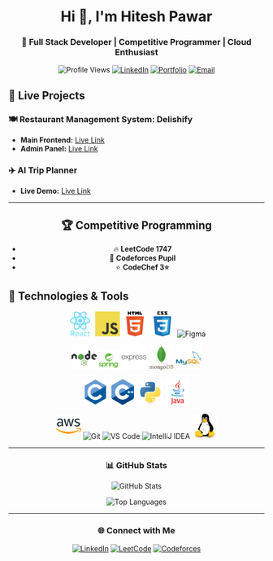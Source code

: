 <h1 align="center">Hi 👋, I'm Hitesh Pawar</h1>
<h3 align="center">🚀 Full Stack Developer | Competitive Programmer | Cloud Enthusiast</h3>

<p align="center">
  <img src="https://komarev.com/ghpvc/?username=hiteshp28&label=Profile%20Views&color=0e75b6&style=flat-square" alt="Profile Views" /> 
  <a href="https://linkedin.com/in/hiteshpawar2804"><img src="https://img.shields.io/badge/LinkedIn-blue?style=flat-square&logo=linkedin&logoColor=white" alt="LinkedIn" /></a>
  <a href="https://hitesh-pawar-portfolio.vercel.app/"><img src="https://img.shields.io/badge/Portfolio-%230E75B6.svg?style=flat-square" alt="Portfolio" /></a>
  <a href="mailto:hiteshpawar2804@gmail.com"><img src="https://img.shields.io/badge/Email-%230E75B6.svg?style=flat-square" alt="Email" /></a>
</p>


## 🚀 Live Projects

### 🍽️ **Restaurant Management System: Delishify**  
- **Main Frontend:** [Live Link](https://delishify-1.onrender.com/)  
- **Admin Panel:** [Live Link](https://delishify-admin.onrender.com/)  

### ✈️ **AI Trip Planner**  
- **Live Demo:** [Live Link](https://travel-plan-ai.vercel.app/)  

---
<h2 align="center">🏆 Competitive Programming</h2>
<ul align="center">
  <li>🔥 <strong>LeetCode 1747</strong></li>
  <li>🌟 <strong>Codeforces Pupil</strong></li>
  <li>⭐ <strong>CodeChef 3⭐</strong></li>
</ul>


## 🚀 Technologies & Tools

<p align="center">
  <!-- Frontend -->
  <img src="https://raw.githubusercontent.com/devicons/devicon/master/icons/react/react-original-wordmark.svg" alt="React" width="50" height="50"/>
  <img src="https://raw.githubusercontent.com/devicons/devicon/master/icons/javascript/javascript-original.svg" alt="JavaScript" width="50" height="50"/>
  <img src="https://raw.githubusercontent.com/devicons/devicon/master/icons/html5/html5-original-wordmark.svg" alt="HTML5" width="50" height="50"/>
  <img src="https://raw.githubusercontent.com/devicons/devicon/master/icons/css3/css3-original-wordmark.svg" alt="CSS3" width="50" height="50"/>
  <img src="https://www.vectorlogo.zone/logos/figma/figma-icon.svg" alt="Figma" width="50" height="50"/>
</p>

<p align="center">
  <!-- Backend -->
  <img src="https://raw.githubusercontent.com/devicons/devicon/master/icons/nodejs/nodejs-original-wordmark.svg" alt="Node.js" width="50" height="50"/>
  <img src="https://raw.githubusercontent.com/devicons/devicon/master/icons/spring/spring-original-wordmark.svg" alt="Spring Boot" width="40" height="40"/>
  <img src="https://raw.githubusercontent.com/devicons/devicon/master/icons/express/express-original-wordmark.svg" alt="Express.js" width="50" height="50"/>
  <img src="https://raw.githubusercontent.com/devicons/devicon/master/icons/mongodb/mongodb-original-wordmark.svg" alt="MongoDB" width="50" height="50"/>
  <img src="https://raw.githubusercontent.com/devicons/devicon/master/icons/mysql/mysql-original-wordmark.svg" alt="MySQL" width="50" height="50"/>
</p>

<p align="center">
  <!-- Programming Languages -->
  <img src="https://raw.githubusercontent.com/devicons/devicon/master/icons/c/c-original.svg" alt="C" width="50" height="50"/>
  <img src="https://raw.githubusercontent.com/devicons/devicon/master/icons/cplusplus/cplusplus-original.svg" alt="C++" width="50" height="50"/>
  <img src="https://raw.githubusercontent.com/devicons/devicon/master/icons/python/python-original.svg" alt="Python" width="50" height="50"/>
  <img src="https://raw.githubusercontent.com/devicons/devicon/master/icons/java/java-original-wordmark.svg" alt="Java" width="50" height="50"/>
</p>

<p align="center">
  <!-- DevOps & Tools -->
  <img src="https://raw.githubusercontent.com/devicons/devicon/master/icons/amazonwebservices/amazonwebservices-original-wordmark.svg" alt="AWS" width="50" height="50"/>
  <img src="https://www.vectorlogo.zone/logos/git-scm/git-scm-icon.svg" alt="Git" width="50" height="50"/>
  <img src="https://img.icons8.com/color/48/000000/visual-studio-code-2019.png" alt="VS Code" width="50" height="50"/>
  <img src="https://resources.jetbrains.com/storage/products/company/brand/logos/IntelliJ_IDEA_icon.svg" alt="IntelliJ IDEA" width="40" height="40"/>
  <img src="https://raw.githubusercontent.com/devicons/devicon/master/icons/linux/linux-original.svg" alt="Linux" width="50" height="50"/>
</p>


---

<h3 align="center">📊 GitHub Stats</h3>
<div align="center">
  <img src="https://github-readme-stats.vercel.app/api?username=hiteshp28&show_icons=true&theme=tokyonight&locale=en" alt="GitHub Stats" width="45%"/>
</div>
<p align="center">
  <img src="https://github-readme-stats.vercel.app/api/top-langs?username=hiteshp28&show_icons=true&locale=en&layout=compact&theme=tokyonight" alt="Top Languages" width="45%"/>
</p>

---

<h3 align="center">🌐 Connect with Me</h3>
<p align="center">
  <a href="https://linkedin.com/in/hiteshpawar2804" target="blank"><img src="https://img.shields.io/badge/LinkedIn-blue?logo=linkedin&logoColor=white&style=for-the-badge" alt="LinkedIn" /></a>
  <a href="https://leetcode.com/hiteshpawar2804" target="blank"><img src="https://img.shields.io/badge/LeetCode-gray?logo=leetcode&logoColor=white&style=for-the-badge" alt="LeetCode" /></a>
  <a href="https://codeforces.com/profile/hiteshpawar2804" target="blank"><img src="https://img.shields.io/badge/Codeforces-blue?logo=codeforces&logoColor=white&style=for-the-badge" alt="Codeforces" /></a>
</p>

